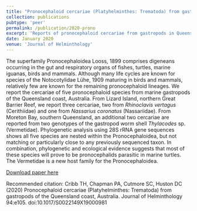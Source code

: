 ```yaml
---
title: "Pronocephaloid cercariae (Platyhelminthes: Trematoda) from gastropods of the Queensland coast, Australia"
collection: publications
pubtype: 'peer'
permalink: /publication/2020-prono
excerpt: 'Reports of pronocephaloid cercariae from gastropods in Queensland, Australia.'
date: January 2020
venue: 'Journal of Helminthology'
---
```

The superfamily Pronocephaloidea Looss, 1899 comprises digeneans occurring in the gut and respiratory organs of fishes, turtles, marine iguanas, birds and mammals. Although many life cycles are known for species of the Notocotylidae Lühe, 1909 maturing in birds and mammals, relatively few are known for the remaining pronocephaloid lineages. We report the cercariae of five pronocephaloid species from marine gastropods of the Queensland coast, Australia. From Lizard Island, northern Great Barrier Reef, we report three cercariae, two from <i>Rhinoclavis vertagus</i> (Cerithiidae) and one from <i>Nassarius coronatus</i> (Nassariidae). From Moreton Bay, southern Queensland, an additional two cercariae are reported from two genotypes of the gastropod worm shell <i>Thylacodes</i> sp. (Vermetidae). Phylogenetic analysis using 28S rRNA gene sequences shows all five species are nested within the Pronocephaloidea, but not matching or particularly close to any previously sequenced taxon. In combination, phylogenetic and ecological evidence suggests that most of these species will prove to be pronocephalids parasitic in marine turtles. The Vermetidae is a new host family for the Pronocephaloidea.

[Download paper here](https://www.cambridge.org/core/journals/journal-of-helminthology/article/pronocephaloid-cercariae-platyhelminthes-trematoda-from-gastropods-of-the-queensland-coast-australia/90E4CBA9FFA35629EFC6415D0C895539#)

Recommended citation: Cribb TH, Chapman PA, Cutmore SC, Huston DC (2020) Pronocephaloid cercariae (Platyhelminthes: Trematoda) from gastropods of the Queensland coast, Australia. Journal of Helminthology 94:e105. doi:10.1017/S0022149X19000981
